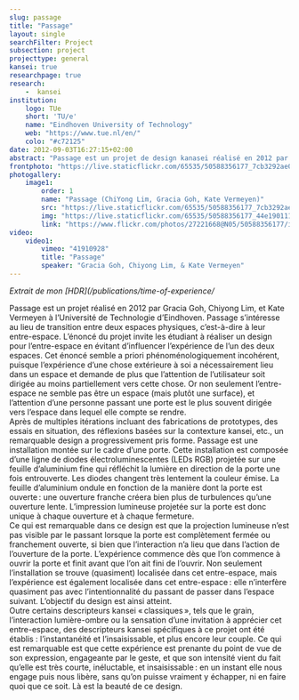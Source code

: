 ```yaml
---
slug: passage
title: "Passage"
layout: single
searchFilter: Project
subsection: project
projecttype: general
kansei: true
researchpage: true
research: 
    -  kansei
institution:
    logo: TUe
    short: 'TU/e'
    name: "Eindhoven University of Technology"
    web: "https://www.tue.nl/en/"
    colo: "#c72125"
date: 2012-09-03T16:27:15+02:00
abstract: "Passage est un projet de design kanasei réalisé en 2012 par Gracia Goh, Chiyong Lim, et Kate Vermeyen à l’Université de Technologie d’Eindhoven."
frontphoto: "https://live.staticflickr.com/65535/50588356177_7cb3292ae0.jpg"
photogallery:
    image1:
        order: 1
        name: "Passage (ChiYong Lim, Gracia Goh, Kate Vermeyen)"
        src: "https://live.staticflickr.com/65535/50588356177_7cb3292ae0_q.jpg"
        img: "https://live.staticflickr.com/65535/50588356177_44e190111f_o.jpg"
        link: "https://www.flickr.com/photos/27221668@N05/50588356177/in/album-72157716601045922"
video:
    video1:
        vimeo: "41910928"
        title: "Passage"
        speaker: "Gracia Goh, Chiyong Lim, & Kate Vermeyen"
---
```



*Extrait de mon [HDR](/publications/time-of-experience/*

Passage est un projet réalisé en 2012 par Gracia Goh, Chiyong Lim, et Kate Vermeyen à l’Université de Technologie d’Eindhoven. Passage s’intéresse au lieu de transition entre deux espaces physiques, c’est-à-dire à leur entre-espace. L’énoncé du projet invite les étudiant à réaliser un design pour l’entre-espace en évitant d’influencer l’expérience de l’un des deux espaces. Cet énoncé semble a priori phénoménologiquement incohérent, puisque l’expérience d’une chose extérieure à soi a nécessairement lieu dans un espace et demande de plus que l’attention de l’utilisateur soit dirigée au moins partiellement vers cette chose. Or non seulement l’entre-espace ne semble pas être un espace (mais plutôt une surface), et l’attention d’une personne passant une porte est le plus souvent dirigée vers l’espace dans lequel elle compte se rendre.  
Après de multiples itérations incluant des fabrications de prototypes, des essais en situation, des réflexions basées sur la contexture kansei, etc., un remarquable design a progressivement pris forme. Passage est une installation montée sur le cadre d’une porte. Cette installation est composée d’une ligne de diodes électroluminescentes (LEDs RGB) projetée sur une feuille d’aluminium fine qui réfléchit la lumière en direction de la porte une fois entrouverte. Les diodes changent très lentement la couleur émise. La feuille d’aluminium ondule en fonction de la manière dont la porte est ouverte : une ouverture franche créera bien plus de turbulences qu’une ouverture lente. L’impression lumineuse projetée sur la porte est donc unique à chaque ouverture et à chaque fermeture.  
Ce qui est remarquable dans ce design est que la projection lumineuse n’est pas visible par le passant lorsque la porte est complètement fermée ou franchement ouverte, si bien que l’interaction n’a lieu que dans l’action de l’ouverture de la porte. L’expérience commence dès que l’on commence à ouvrir la porte et finit avant que l’on ait fini de l’ouvrir. Non seulement l’installation se trouve (quasiment) localisée dans cet entre-espace, mais l’expérience est également localisée dans cet entre-espace : elle n’interfère quasiment pas avec l’intentionnalité du passant de passer dans l’espace suivant. L’objectif du design est ainsi atteint.  
Outre certains descripteurs kansei « classiques », tels que le grain, l’interaction lumière-ombre ou la sensation d’une invitation à apprécier cet entre-espace, des descripteurs kansei spécifiques à ce projet ont été établis : l’instantanéité et l’insaisissable, et plus encore leur couple. Ce qui est remarquable est que cette expérience est prenante du point de vue de son expression, engageante par le geste, et que son intensité vient du fait qu’elle est très courte, inéluctable, et insaisissable : en un instant elle nous engage puis nous libère, sans qu’on puisse vraiment y échapper, ni en faire quoi que ce soit. Là est la beauté de ce design.
